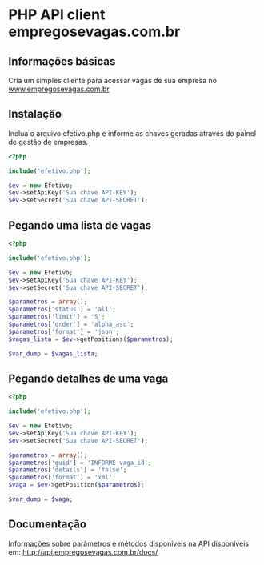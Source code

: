 # PHP API client empregosevagas.com.br


## Informações básicas

Cria um simples cliente para acessar vagas de sua empresa no www.empregosevagas.com.br

## Instalação

Inclua o arquivo efetivo.php e informe as chaves geradas através do painel de gestão de empresas.

```php
<?php

include('efetivo.php');

$ev = new Efetivo;
$ev->setApiKey('Sua chave API-KEY');
$ev->setSecret('Sua chave API-SECRET');

```

## Pegando uma lista de vagas

```php
<?php

include('efetivo.php');

$ev = new Efetivo;
$ev->setApiKey('Sua chave API-KEY');
$ev->setSecret('Sua chave API-SECRET');

$parametros = array();
$parametros['status'] = 'all';
$parametros['limit'] = '5';
$parametros['order'] = 'alpha_asc';
$parametros['format'] = 'json';
$vagas_lista = $ev->getPositions($parametros);

$var_dump = $vagas_lista;

```


## Pegando detalhes de uma vaga

```php
<?php

include('efetivo.php');

$ev = new Efetivo;
$ev->setApiKey('Sua chave API-KEY');
$ev->setSecret('Sua chave API-SECRET');

$parametros = array();
$parametros['guid'] = 'INFORME vaga_id';
$parametros['details'] = 'false';
$parametros['format'] = 'xml';
$vaga = $ev->getPosition($parametros);

$var_dump = $vaga;

```


## Documentação

Informações sobre parâmetros e métodos disponíveis na API disponíveis em: http://api.empregosevagas.com.br/docs/


